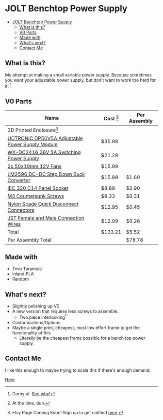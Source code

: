 # JOLT Benchtop Power Supply

<!-- TOC -->

- [JOLT Benchtop Power Supply](#jolt-benchtop-power-supply)
  - [What is this?](#what-is-this)
  - [V0 Parts](#v0-parts)
  - [Made with](#made-with)
  - [What's next?](#whats-next)
  - [Contact Me](#contact-me)

<!-- /TOC -->
## What is this?
 
My attempt at making a small variable power supply. Because sometimes you want your adjustable power supply, but don't want to work too hard for it. [^1]
 
 
[^1]: Corny af. [See why!](https://amzn.to/3gnkHUb)
 
## V0 Parts

| Name | Cost [^2] | Per Assembly |
| --- | ----------- | --- |
| 3D Printed Enclosure[^3] |  |
| [UCTRONIC DP50V5A Adjustable Power Supply Module](https://amzn.to/34FX7Q8) | $35.98 | |
| [WX-DC2416 36V 5A Switching Power Supply](https://amzn.to/3GvGlQN) | $21.29 ||
| [2x 50x10mm 12V Fans](https://amzn.to/3pu4OAo) | $15.99 | 
| [LM2596 DC-DC Step Down Buck Converter](https://amzn.to/3rCgMcN) | $15.99 | $1.60 |
| [IEC 320 C14 Panel Socket](https://amzn.to/3guENvC) | $8.69 | $2.90 |
| [M3 Countersunk Screws](https://amzn.to/36IAZp1) | $9.33 | $0.31 |
| [Nylon Spade Quick Disconnect Connectors](https://amzn.to/3hyavbW) | $12.95 | $0.45 |
| [JST Female and Male Connection Wires](https://amzn.to/35kW9t7) | $12.99 | $0.26 |
| Total | $133.21| $5.52 |
Per Assembly Total | | $78.78| 


[^2]: At the time, duh.
[^3]: Etsy Page Coming Soon! Sign up to get notified [here](https://forms.gle/KtF2VuANfnq3saW86).
 
 ## Made with

- Tevo Tarantula
- Inland PLA
- Random 

## What's next?

- Slightly polishing up V0
- A new version that requires less screws to assemble.
  - Two piece interlocking<sup>?</sup> 
- Customizations/Options
- Maybe a single print, cheapest, most low effort frame to get the functionality of this 
  - Literally be the cheapest frame possible for a bench top power supply.

## Contact Me
I like this enough to maybe trying to scale this if there's enough demand. 

[Here](https://forms.gle/nS2JpwYrKor3e34L8)